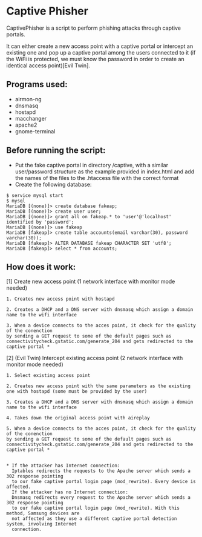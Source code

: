 # Captive Phisher

CaptivePhisher is a script to perform phishing attacks through captive portals.

It can either create a new access point with a captive portal or intercept an existing one
and pop up a captive portal among the users connected to it (if the WiFi is protected, we must know the password
in order to create an identical access point)[Evil Twin].

## Programs used: 
- airmon-ng
- dnsmasq
- hostapd
- macchanger
- apache2
- gnome-terminal

## Before running the script:
- Put the fake captive portal in directory /captive, with a similar user/password structure as the example 
  provided in index.html and add the names of the files to the .htaccess file with the correct format
- Create the following database:

```
$ service mysql start
$ mysql
MariaDB [(none)]> create database fakeap;
MariaDB [(none)]> create user user;
MariaDB [(none)]> grant all on fakeap.* to 'user'@'localhost' identified by 'password';
MariaDB [(none)]> use fakeap
MariaDB [fakeap]> create table accounts(email varchar(30), password varchar(30));
MariaDB [fakeap]> ALTER DATABASE fakeap CHARACTER SET 'utf8';
MariaDB [fakeap]> select * from accounts;
```

## How does it work:

[1] Create new access point (1 network interface with monitor mode needed)

	1. Creates new access point with hostapd

	2. Creates a DHCP and a DNS server with dnsmasq which assign a domain name to the wifi interface 

	3. When a device connects to the acces point, it check for the quality of the conenction
	by sending a GET request to some of the default pages such as 
	connectivitycheck.gstatic.com/generate_204 and gets redirected to the captive portal *
		   
		   
[2] (Evil Twin) Intercept existing access point (2 network interface with monitor mode needed)

	1. Select existing access point
		
	2. Creates new access point with the same parameters as the existing one with hostapd (some must be provided by the user)
		
	3. Creates a DHCP and a DNS server with dnsmasq which assign a domain name to the wifi interface
		
	4. Takes down the original access point with aireplay
	
	5. When a device connects to the acces point, it check for the quality of the conenction
	by sending a GET request to some of the default pages such as 
	connectivitycheck.gstatic.com/generate_204 and gets redirected to the captive portal *


	* If the attacker has Internet connection:
	  Iptables redirects the requests to the Apache server which sends a 302 response pointing 
	  to our fake captive portal login page (mod_rewrite). Every device is affected.
	  If the attacker has no Internet connection: 
	  Dnsmasq redirects every request to the Apache server which sends a 302 response pointing
	  to our fake captive portal login page (mod_rewrite). With this method, Samsung devices are
 	  not affected as they use a different captive portal detection system, involving Internet 
	  connection.
